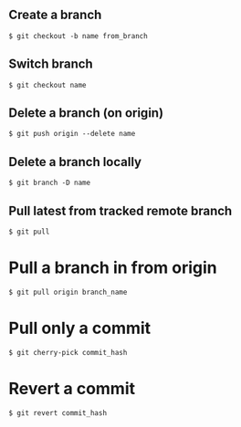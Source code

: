 ## Create a branch
```
$ git checkout -b name from_branch
```

## Switch branch
```
$ git checkout name
```

## Delete a branch (on origin)
```
$ git push origin --delete name
```

## Delete a branch locally
```
$ git branch -D name
```

## Pull latest from tracked remote branch
```
$ git pull
```

# Pull a branch in from origin
```
$ git pull origin branch_name
```

# Pull only a commit
```
$ git cherry-pick commit_hash
```

# Revert a commit
```
$ git revert commit_hash
```
